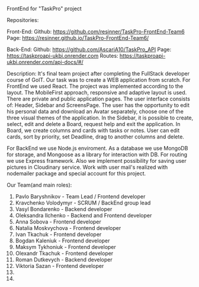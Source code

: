 FrontEnd for "TaskPro" project

Repositories:

Front-End: Github: https://github.com/resinner/TaskPro-FrontEnd-Team6 Page:
https://resinner.github.io/TaskPro-FrontEnd-Team6/

Back-End: Github: https://github.com/AscariA10/TaskPro_API Page:
https://taskproapi-ukbi.onrender.com Routes: https://taskproapi-ukbi.onrender.com/api-docs/#/

Description: It's final team project after completing the FullStack developer course of GoIT. Our
task was to create a WEB application from scratch. For FrontEnd we used React. The project was
implemented according to the layout. The MobileFirst approach, responsive and adaptive layout is
used. There are private and public application pages. The user interface consists of: Header,
Sidebar and ScreensPage. The user has the opportunity to edit his personal data and download an
Avatar separately, choose one of the three visual themes of the application. In the Sidebar, it is
possible to create, select, edit and delete a Board, request help and exit the application. In
Board, we create columns and cards with tasks or notes. User can edit cards, sort by priority, set
Deadline, drag to another columns and delete.

For BackEnd we use Node.js enviroment. As a database we use MongoDB for storage, and Mongoose as a
library for interaction with DB. For routing we use Express framework. Also we implement possibility
for saving user pictures in Cloudinary service. Work with user mail's realized with nodemailer
package and special account for this project.

Our Team(and main roles):

1. Pavlo Baryshnikov - Team Lead / Frontend developer
2. Kravchenko Volodymyr - SCRUM / BackEnd group lead
3. Vasyl Bondarenko - Backend developer
4. Oleksandra Ilchenko - Backend and Frontend developer
5. Anna Sobova - Frontend developer
6. Natalia Moskvychova - Frontend developer
7. Ivan Tkachuk - Frontend developer
8. Bogdan Kaleniuk - Frontend developer
9. Maksym Tykhoniuk - Frontend developer
10.   Olexandr Tkachuk - Frontend developer
11.   Roman Dutkevych - Backend developer
12.   Viktoria Sazan - Frontend developer
13.
14.
